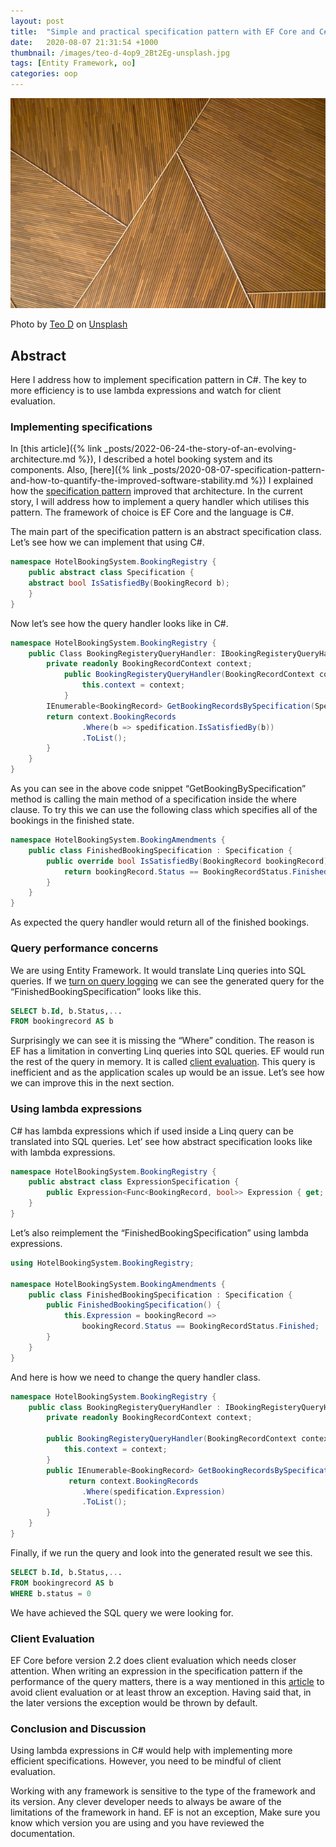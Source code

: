 ```yaml
---
layout: post
title:  "Simple and practical specification pattern with EF Core and C#"
date:   2020-08-07 21:31:54 +1000
thumbnail: /images/teo-d-4op9_2Bt2Eg-unsplash.jpg
tags: [Entity Framework, oo]
categories: oop
---
```


![A close-up photograph of Java code on a computer screen, illustrating the concept of specification patterns in software development](/images/teo-d-4op9_2Bt2Eg-unsplash.jpg)

Photo by <a href="https://unsplash.com/@teowithacamera?utm_source=unsplash&utm_medium=referral&utm_content=creditCopyText">Teo D</a> on <a href="https://unsplash.com/photos/4op9_2Bt2Eg?utm_source=unsplash&utm_medium=referral&utm_content=creditCopyText">Unsplash</a>
  

## Abstract

Here I address how to implement specification pattern in C#. The key to more efficiency is to use lambda expressions and watch for client evaluation.

### Implementing specifications

In [this article]({% link _posts/2022-06-24-the-story-of-an-evolving-architecture.md %}), I described a hotel booking system and its components. Also, [here]({% link _posts/2020-08-07-specification-pattern-and-how-to-quantify-the-improved-software-stability.md %}) I explained how the [specification pattern](https://en.wikipedia.org/wiki/Specification_pattern) improved that architecture. In the current story, I will address how to implement a query handler which utilises this pattern. The framework of choice is EF Core and the language is C#.

The main part of the specification pattern is an abstract specification class. Let’s see how we can implement that using C#.

```c#
namespace HotelBookingSystem.BookingRegistry {
    public abstract class Specification {
    abstract bool IsSatisfiedBy(BookingRecord b);
    }
}
```
Now let’s see how the query handler looks like in C#.
```c#
namespace HotelBookingSystem.BookingRegistry {
    public Class BookingRegisteryQueryHandler: IBookingRegisteryQueryHandler {
        private readonly BookingRecordContext context;
            public BookingRegisteryQueryHandler(BookingRecordContext context) {
                this.context = context;
            }
        IEnumerable<BookingRecord> GetBookingRecordsBySpecification(Specification spedification) {
        return context.BookingRecords
                .Where(b => spedification.IsSatisfiedBy(b))
                .ToList();
        }
    }
}
```
As you can see in the above code snippet “GetBookingBySpecification” method is calling the main method of a specification inside the where clause. To try this we can use the following class which specifies all of the bookings in the finished state.
```c#
namespace HotelBookingSystem.BookingAmendments {
    public class FinishedBookingSpecification : Specification {
        public override bool IsSatisfiedBy(BookingRecord bookingRecord) {
            return bookingRecord.Status == BookingRecordStatus.Finished;
        }
    }
}
```

As expected the query handler would return all of the finished bookings.

### Query performance concerns

We are using Entity Framework. It would translate Linq queries into SQL queries. If we [turn on query logging](https://docs.microsoft.com/en-us/ef/core/miscellaneous/logging?tabs=v3) we can see the generated query for the “FinishedBookingSpecification” looks like this.
```sql
SELECT b.Id, b.Status,...
FROM bookingrecord AS b
```
Surprisingly we can see it is missing the “Where” condition. The reason is EF has a limitation in converting Linq queries into SQL queries. EF would run the rest of the query in memory. It is called [client evaluation](https://docs.microsoft.com/en-us/ef/core/querying/client-eval). This query is inefficient and as the application scales up would be an issue. Let’s see how we can improve this in the next section.

### Using lambda expressions

C# has lambda expressions which if used inside a Linq query can be translated into SQL queries. Let’ see how abstract specification looks like with lambda expressions.

```c#
namespace HotelBookingSystem.BookingRegistry {
    public abstract class ExpressionSpecification {
        public Expression<Func<BookingRecord, bool>> Expression { get; set; }        
    }
}
```
Let’s also reimplement the “FinishedBookingSpecification” using lambda expressions.

```c#
using HotelBookingSystem.BookingRegistry;

namespace HotelBookingSystem.BookingAmendments {
    public class FinishedBookingSpecification : Specification {
        public FinishedBookingSpecification() {
            this.Expression = bookingRecord => 
                bookingRecord.Status == BookingRecordStatus.Finished;
        }
    }
}
```

And here is how we need to change the query handler class.

```c#
namespace HotelBookingSystem.BookingRegistry {
    public class BookingRegisteryQueryHandler : IBookingRegisteryQueryHandler {
        private readonly BookingRecordContext context;

        public BookingRegisteryQueryHandler(BookingRecordContext context) {
            this.context = context;
        }
        public IEnumerable<BookingRecord> GetBookingRecordsBySpecification(Specification spedification) {
             return context.BookingRecords
                .Where(spedification.Expression)
                .ToList();
        }
    }
}
```
Finally, if we run the query and look into the generated result we see this.
```sql
SELECT b.Id, b.Status,...
FROM bookingrecord AS b
WHERE b.status = 0
```

We have achieved the SQL query we were looking for.

### Client Evaluation

EF Core before version 2.2 does client evaluation which needs closer attention. When writing an expression in the specification pattern if the performance of the query matters, there is a way mentioned in this [article](https://docs.microsoft.com/en-us/ef/core/querying/client-eval) to avoid client evaluation or at least throw an exception. Having said that, in the later versions the exception would be thrown by default.

### Conclusion and Discussion

Using lambda expressions in C# would help with implementing more efficient specifications. However, you need to be mindful of client evaluation.

Working with any framework is sensitive to the type of the framework and its version. Any clever developer needs to always be aware of the limitations of the framework in hand. EF is not an exception, Make sure you know which version you are using and you have reviewed the documentation.

